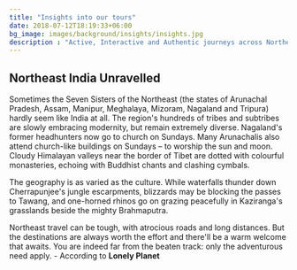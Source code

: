 ```yaml
---
title: "Insights into our tours"
date: 2018-07-12T18:19:33+06:00
bg_image: images/background/insights/insights.jpg
description : "Active, Interactive and Authentic journeys across Northeastern India"
---
```


## Northeast India Unravelled

Sometimes the Seven Sisters of the Northeast (the states of Arunachal Pradesh, Assam, Manipur, Meghalaya, Mizoram, Nagaland and Tripura) hardly seem like India at all. The region's hundreds of tribes and subtribes are slowly embracing modernity, but remain extremely diverse. Nagaland's former headhunters now go to church on Sundays. Many Arunachalis also attend church-like buildings on Sundays – to worship the sun and moon. Cloudy Himalayan valleys near the border of Tibet are dotted with colourful monasteries, echoing with Buddhist chants and clashing cymbals.

The geography is as varied as the culture. While waterfalls thunder down Cherrapunjee's jungle escarpments, blizzards may be blocking the passes to Tawang, and one-horned rhinos go on grazing peacefully in Kaziranga's grasslands beside the mighty Brahmaputra.

Northeast travel can be tough, with atrocious roads and long distances. But the destinations are always worth the effort and there'll be a warm welcome that awaits. You are indeed far from the beaten track: only the adventurous need apply. - According to **Lonely Planet**